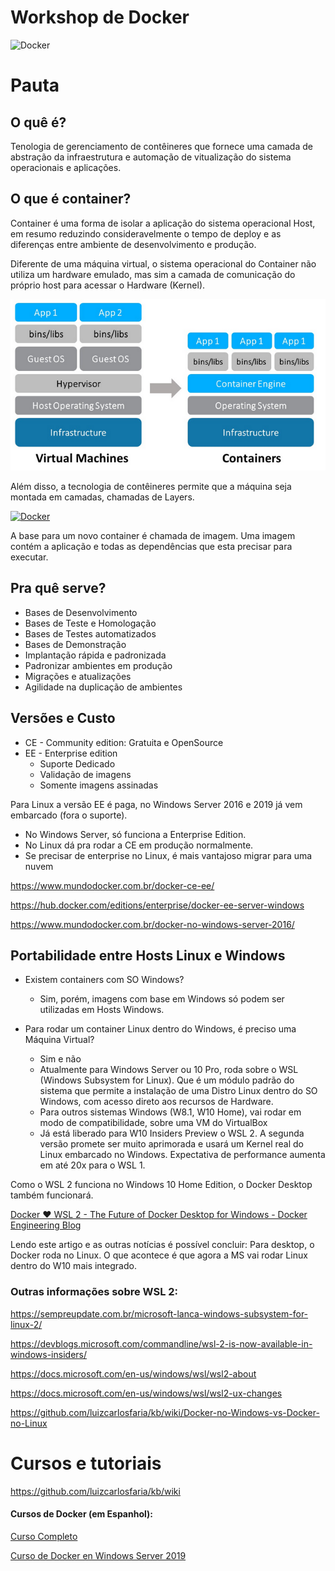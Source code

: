 
# Workshop de Docker

![Docker](https://www.mundodocker.com.br/wp-content/uploads/2015/06/docker_facebook_share.png)

# Pauta

## O quê é?

Tenologia de gerenciamento de contêineres que fornece uma camada de abstração da infraestrutura e automação de vitualização do sistema operacionais e aplicações.


## O que é container?

Container é uma forma de isolar a aplicação do sistema operacional Host, em resumo reduzindo consideravelmente o tempo de deploy e as diferenças entre ambiente de desenvolvimento e produção.

Diferente de uma máquina virtual, o sistema operacional do Container não utiliza um hardware emulado, mas sim a camada de comunicação do próprio host para acessar o Hardware (Kernel).

![Diferenças entre Docker e Máquinas virtuais](assets/img/docker_x_vmachine.png)


Além disso, a tecnologia de contêineres permite que a máquina seja montada em camadas, chamadas de Layers.

[![Docker](https://img.youtube.com/vi/QFuOggpDAOw/0.jpg)](https://www.youtube.com/watch?v=QFuOggpDAOw)


A base para um novo container é chamada de imagem. Uma imagem contém a aplicação e todas as dependências que esta precisar para executar.




## Pra quê serve?

- Bases de Desenvolvimento
- Bases de Teste e Homologação
- Bases de Testes automatizados
- Bases de Demonstração
- Implantação rápida e padronizada
- Padronizar ambientes em produção
- Migrações e atualizações
- Agilidade na duplicação de ambientes


## Versões e Custo

- CE - Community edition: Gratuita e OpenSource
- EE - Enterprise edition
    - Suporte Dedicado
    - Validação de imagens
    - Somente imagens assinadas

Para Linux a versão EE é paga, no Windows Server 2016 e 2019 já vem embarcado (fora o suporte).

- No Windows Server, só funciona a Enterprise Edition.
- No Linux dá pra rodar a CE em produção normalmente.
- Se precisar de enterprise no Linux, é mais vantajoso migrar para uma nuvem

https://www.mundodocker.com.br/docker-ce-ee/

https://hub.docker.com/editions/enterprise/docker-ee-server-windows

https://www.mundodocker.com.br/docker-no-windows-server-2016/


## Portabilidade entre Hosts Linux e Windows

- Existem containers com SO Windows?
    - Sim, porém, imagens com base em Windows só podem ser utilizadas em Hosts Windows.

- Para rodar um container Linux dentro do Windows, é preciso uma Máquina Virtual?
    - Sim e não
    - Atualmente para Windows Server ou 10 Pro, roda sobre o WSL (Windows Subsystem for Linux). Que é um módulo padrão do sistema que permite a instalação de uma Distro Linux dentro do SO Windows, com acesso direto aos recursos de Hardware.
    - Para outros sistemas Windows (W8.1, W10 Home), vai rodar em modo de compatibilidade, sobre uma VM do VirtualBox
    - Já está liberado para W10 Insiders Preview o WSL 2. A segunda versão promete ser muito aprimorada e usará um Kernel real do Linux embarcado no Windows. Expectativa de performance aumenta em até 20x para o WSL 1.

Como o WSL 2 funciona no Windows 10 Home Edition, o Docker Desktop também funcionará.

[Docker ❤️️ WSL 2 - The Future of Docker Desktop for Windows - Docker Engineering Blog](https://engineering.docker.com/2019/06/docker-hearts-wsl-2/)

Lendo este artigo e as outras notícias é possível concluir: Para desktop, o Docker roda no Linux.
O que acontece é que agora a MS vai rodar Linux dentro do W10 mais integrado.

### Outras informações sobre WSL 2:

https://sempreupdate.com.br/microsoft-lanca-windows-subsystem-for-linux-2/

https://devblogs.microsoft.com/commandline/wsl-2-is-now-available-in-windows-insiders/

https://docs.microsoft.com/en-us/windows/wsl/wsl2-about

https://docs.microsoft.com/en-us/windows/wsl/wsl2-ux-changes

https://github.com/luizcarlosfaria/kb/wiki/Docker-no-Windows-vs-Docker-no-Linux


# Cursos e tutoriais

https://github.com/luizcarlosfaria/kb/wiki

#### Cursos de Docker (em Espanhol):

[Curso Completo](https://www.youtube.com/playlist?list=PLn5IkU1ZhgiZl4EH7AFkqs-pqF6ZUz_iS)

[Curso de Docker en Windows Server 2019](https://www.youtube.com/playlist?list=PLn5IkU1ZhgiZP8EewgFdxgnsIwN1q3Juo)

